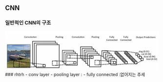 ## CNN
### 일반적인 CNN의 구조
<img src=image/CNNnet.PNG>
<br/>
### rhtrh
- conv layer 
- pooling layer :
- fully connected :없어지는 추세
